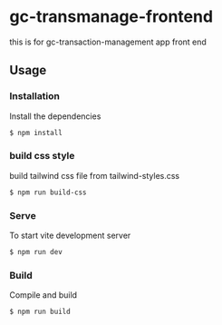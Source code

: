 # gc-transmanage-frontend
this is for gc-transaction-management app front end

## Usage

### Installation

Install the dependencies

```sh
$ npm install
```

### build css style

build tailwind css file from tailwind-styles.css

```sh
$ npm run build-css
```

### Serve
To start vite development server

```sh
$ npm run dev
```

### Build
Compile and build

```sh
$ npm run build
```